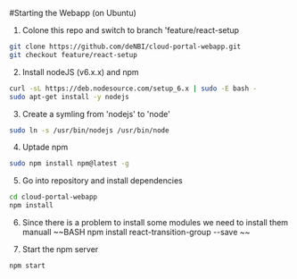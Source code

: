 #Starting the Webapp (on Ubuntu)

1. Colone this repo and switch to branch 'feature/react-setup
~~~BASH
git clone https://github.com/deNBI/cloud-portal-webapp.git
git checkout feature/react-setup
~~~

2. Install nodeJS (v6.x.x) and npm 
~~~BASH
curl -sL https://deb.nodesource.com/setup_6.x | sudo -E bash -
sudo apt-get install -y nodejs
~~~

3. Create a symling from 'nodejs' to 'node'
~~~BASH
sudo ln -s /usr/bin/nodejs /usr/bin/node
~~~

4. Uptade npm
~~~BASH
sudo npm install npm@latest -g
~~~

5. Go into repository and install dependencies
~~~BASH
cd cloud-portal-webapp
npm install
~~~

6. Since there is a problem to install some modules we need to install them manuall
~~BASH
npm install react-transition-group --save
~~

7. Start the npm server
~~~BASH
npm start
~~~
